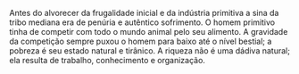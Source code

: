 ﻿Antes do alvorecer da frugalidade inicial e da indústria primitiva a sina da tribo mediana era de penúria e autêntico sofrimento. O homem primitivo tinha de competir com todo o mundo animal pelo seu alimento. A gravidade da competição sempre puxou o homem para baixo até o nível bestial; a pobreza é seu estado natural e tirânico. A riqueza não é uma dádiva natural; ela resulta de trabalho, conhecimento e organização.